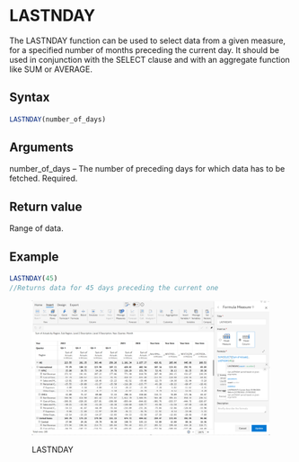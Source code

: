 # LASTNDAY

The LASTNDAY function can be used to select data from a given measure, for a specified number of months preceding the current day. It should be used in conjunction with the SELECT clause and with an aggregate function like SUM or AVERAGE.&#x20;

## Syntax

```javascript
LASTNDAY(number_of_days)
```

## Arguments

number\_of\_days – The number of preceding days for which data has to be fetched. Required.

## Return value

Range of data.

## Example

```javascript
LASTNDAY(45) 
//Returns data for 45 days preceding the current one
```

<figure><img src="../../.gitbook/assets/image (1) (1) (1) (1) (1) (1) (1) (1) (1) (1) (1) (1) (1) (1) (1) (1) (1) (1) (1) (1) (1) (1) (1) (1) (1) (1) (1) (1) (1) (1) (1) (1) (1) (1) (1) (1) (1) (1) (1) (1) (1) (1) (1) (1) (1) (1) (1) (1) (1) (1) (1) (1) (1) (1) (1) (1) (1) (1) (1) (1)  (12).png" alt=""><figcaption><p>LASTNDAY</p></figcaption></figure>
